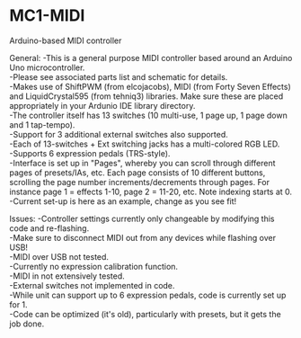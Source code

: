 # MC1-MIDI
Arduino-based MIDI controller

General:
-This is a general purpose MIDI controller based around an Arduino Uno microcontroller.  
-Please see associated parts list and schematic for details.  
-Makes use of ShiftPWM (from elcojacobs), MIDI (from Forty Seven Effects) and LiquidCrystal595 (from tehniq3) libraries. Make sure these are placed appropriately in your Ardunio IDE library directory.  
-The controller itself has 13 switches (10 multi-use, 1 page up, 1 page down and 1 tap-tempo).  
-Support for 3 additional external switches also supported.  
-Each of 13-switches + Ext switching jacks has a multi-colored RGB LED.  
-Supports 6 expression pedals (TRS-style).  
-Interface is set up in "Pages", whereby you can scroll through different pages of presets/IAs, etc.
Each page consists of 10 different buttons, scrolling the page number increments/decrements through pages.
For instance page 1 = effects 1-10, page 2 = 11-20, etc. Note indexing starts at 0.  
-Current set-up is here as an example, change as you see fit!  

Issues:
-Controller settings currently only changeable by modifying this code and re-flashing.  
-Make sure to disconnect MIDI out from any devices while flashing over USB!  
-MIDI over USB not tested.  
-Currently no expression calibration function.  
-MIDI in not extensively tested.  
-External switches not implemented in code.  
-While unit can support up to 6 expression pedals, code is currently set up for 1.  
-Code can be optimized (it's old), particularly with presets, but it gets the job done.  

